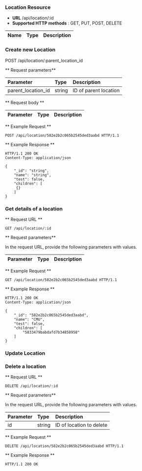 ### Location Resource

* **URL** /api/location/:id
* **Supported HTTP methods** : GET, PUT, POST, DELETE

| Name | Type | Description |
|:----------|:-----|:------------|

### Create new Location 

<span class ="operation">POST /api/location/:parent_location_id </span>


** Request parameters**

| Parameter | Type | Description |
|:----------|:-----|:------------|
|parent_location_id|string| ID of parent location|


** Request body **

| Parameter | Type | Description |
|:----------|:-----|:------------|


** Example Request **
```http
POST /api/location/582e2b2c065b2545ded3aabd HTTP/1.1
```
** Example Response **
```http
HTTP/1.1 200 OK
Content-Type: application/json

{
    "_id": "string",
    "name": "string",
    "test": false,
    "children": [
     {}
    ]
}
```


### Get details of a location
** Request URL **

```http
GET /api/location/:id
```

** Request parameters**

In the request URL, provide the following parameters with values.

| Parameter | Type | Description |
|:----------|:-----|:------------|


** Example Request **

```http
GET /api/location/582e2b2c065b2545ded3aabd HTTP/1.1

```

** Example Response **

```http
HTTP/1.1 200 OK
Content-Type: application/json

{
    "_id": "582e2b2c065b2545ded3aabd",
    "name": "CMU",
    "test": false,
    "children": [
     	"5833479babdafd7b34858958"
    ]
}

```
### Update Location
### Delete a location


** Request URL **

```http
DELETE /api/location/:id
```

** Request parameters**

In the request URL, provide the following parameters with values.

| Parameter | Type | Description |
|:----------|:-----|:------------|
|id|string| ID of location to delete|

** Example Request **

```http
DELETE /api/location/582e2b2c065b2545ded3aabd HTTP/1.1
```

** Example Response **

```http
HTTP/1.1 200 OK
```